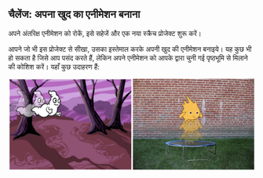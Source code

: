 ## चैलेंज: अपना खुद का एनीमेशन बनाना

अपने अंतरिक्ष एनीमेशन को रोकें, इसे सहेजें और एक नया स्क्रैच प्रोजेक्ट शुरू करें।

आपने जो भी इस प्रोजेक्ट से सीखा, उसका इस्तेमाल करके अपनी खुद की एनीमेशन बनाइये। यह कुछ भी हो सकता है जिसे आप पसंद करते हैं, लेकिन अपने एनीमेशन को आपके द्वारा चुनी गई पृष्ठभूमि से मिलाने की कोशिश करें। यहाँ कुछ उदाहरण हैं:

![स्क्रीनशॉट](images/space-egs.png)